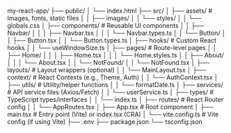 my-react-app/
├── public/
│   └── index.html
├── src/
│   ├── assets/              # Images, fonts, static files
│   │   ├── images/
│   │   └── styles/
│   │       └── globals.css
│   ├── components/          # Reusable UI components
│   │   ├── Navbar/
│   │   │   ├── Navbar.tsx
│   │   │   └── Navbar.types.ts
│   │   └── Button/
│   │       ├── Button.tsx
│   │       └── Button.types.ts
│   ├── hooks/               # Custom React hooks
│   │   └── useWindowSize.ts
│   ├── pages/               # Route-level pages
│   │   ├── Home/
│   │   │   ├── Home.tsx
│   │   │   └── Home.styles.ts
│   │   ├── About/
│   │   │   └── About.tsx
│   │   └── NotFound/
│   │       └── NotFound.tsx
│   ├── layouts/             # Layout wrappers (optional)
│   │   └── MainLayout.tsx
│   ├── context/             # React Contexts (e.g., Theme, Auth)
│   │   └── AuthContext.tsx
│   ├── utils/               # Utility/helper functions
│   │   └── formatDate.ts
│   ├── services/            # API service files (Axios/Fetch)
│   │   └── userService.ts
│   ├── types/               # TypeScript types/interfaces
│   │   └── index.ts
│   ├── routes/              # React Router config
│   │   └── AppRoutes.tsx
│   ├── App.tsx              # Root component
│   ├── main.tsx             # Entry point (Vite) or index.tsx (CRA)
│   └── vite.config.ts       # Vite config (if using Vite)
├── .env
├── package.json
└── tsconfig.json
